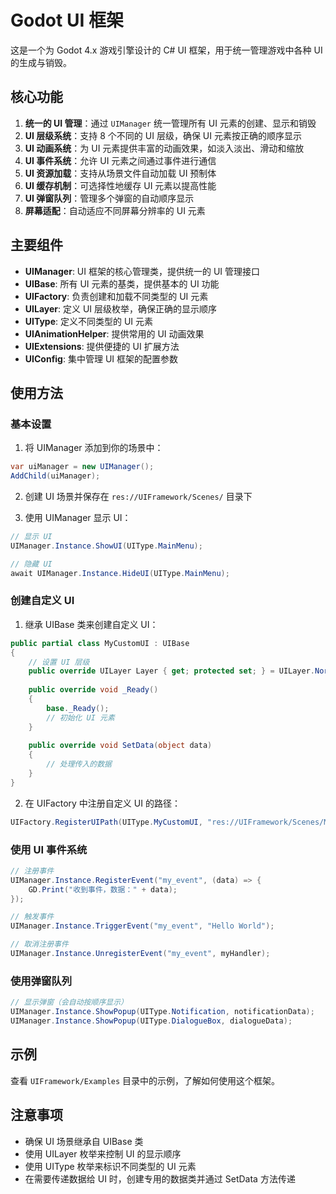 # Godot UI 框架

这是一个为 Godot 4.x 游戏引擎设计的 C# UI 框架，用于统一管理游戏中各种 UI 的生成与销毁。

## 核心功能

1. **统一的 UI 管理**：通过 `UIManager` 统一管理所有 UI 元素的创建、显示和销毁
2. **UI 层级系统**：支持 8 个不同的 UI 层级，确保 UI 元素按正确的顺序显示
3. **UI 动画系统**：为 UI 元素提供丰富的动画效果，如淡入淡出、滑动和缩放
4. **UI 事件系统**：允许 UI 元素之间通过事件进行通信
5. **UI 资源加载**：支持从场景文件自动加载 UI 预制体
6. **UI 缓存机制**：可选择性地缓存 UI 元素以提高性能
7. **UI 弹窗队列**：管理多个弹窗的自动顺序显示
8. **屏幕适配**：自动适应不同屏幕分辨率的 UI 元素

## 主要组件

- **UIManager**: UI 框架的核心管理类，提供统一的 UI 管理接口
- **UIBase**: 所有 UI 元素的基类，提供基本的 UI 功能
- **UIFactory**: 负责创建和加载不同类型的 UI 元素
- **UILayer**: 定义 UI 层级枚举，确保正确的显示顺序
- **UIType**: 定义不同类型的 UI 元素
- **UIAnimationHelper**: 提供常用的 UI 动画效果
- **UIExtensions**: 提供便捷的 UI 扩展方法
- **UIConfig**: 集中管理 UI 框架的配置参数

## 使用方法

### 基本设置

1. 将 UIManager 添加到你的场景中：

```csharp
var uiManager = new UIManager();
AddChild(uiManager);
```

2. 创建 UI 场景并保存在 `res://UIFramework/Scenes/` 目录下

3. 使用 UIManager 显示 UI：

```csharp
// 显示 UI
UIManager.Instance.ShowUI(UIType.MainMenu);

// 隐藏 UI
await UIManager.Instance.HideUI(UIType.MainMenu);
```

### 创建自定义 UI

1. 继承 UIBase 类来创建自定义 UI：

```csharp
public partial class MyCustomUI : UIBase
{
    // 设置 UI 层级
    public override UILayer Layer { get; protected set; } = UILayer.Normal;
    
    public override void _Ready()
    {
        base._Ready();
        // 初始化 UI 元素
    }
    
    public override void SetData(object data)
    {
        // 处理传入的数据
    }
}
```

2. 在 UIFactory 中注册自定义 UI 的路径：

```csharp
UIFactory.RegisterUIPath(UIType.MyCustomUI, "res://UIFramework/Scenes/MyCustomUI.tscn");
```

### 使用 UI 事件系统

```csharp
// 注册事件
UIManager.Instance.RegisterEvent("my_event", (data) => {
    GD.Print("收到事件，数据：" + data);
});

// 触发事件
UIManager.Instance.TriggerEvent("my_event", "Hello World");

// 取消注册事件
UIManager.Instance.UnregisterEvent("my_event", myHandler);
```

### 使用弹窗队列

```csharp
// 显示弹窗（会自动按顺序显示）
UIManager.Instance.ShowPopup(UIType.Notification, notificationData);
UIManager.Instance.ShowPopup(UIType.DialogueBox, dialogueData);
```

## 示例

查看 `UIFramework/Examples` 目录中的示例，了解如何使用这个框架。

## 注意事项

- 确保 UI 场景继承自 UIBase 类
- 使用 UILayer 枚举来控制 UI 的显示顺序
- 使用 UIType 枚举来标识不同类型的 UI 元素
- 在需要传递数据给 UI 时，创建专用的数据类并通过 SetData 方法传递